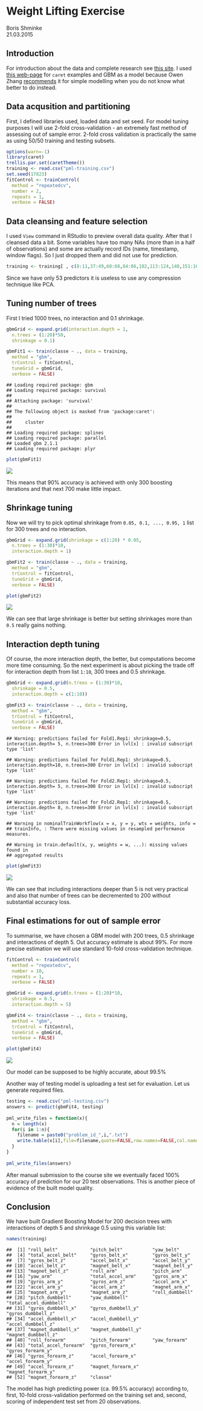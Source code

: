 # Weight Lifting Exercise
Boris Shminke  
21.03.2015  

## Introduction

For introduction about the data and complete research see [this site](http://groupware.les.inf.puc-rio.br/har).
I used [this web-page](http://topepo.github.io/caret/training.html) for `caret` examples and GBM as a model because Owen Zhang [recommends](http://www.slideshare.net/freshdatabos/zhang-winning-datasciencecompetitions) it for simple modelling when you do not know what better to do instead.

## Data acqusition and partitioning

First, I defined libraries used, loaded data and set seed. For model tuning purposes I will use 2-fold cross-validation - an extremely fast method of assessing out of sample error. 2-fold cross validation is practically the same as using 50/50 training and testing subsets.


```r
options(warn=-1)
library(caret)
trellis.par.set(caretTheme())
training <- read.csv("pml-training.csv")
set.seed(17823)
fitControl <- trainControl(
  method = "repeatedcv",
  number = 2,
  repeats = 1,
  verbose = FALSE)
```

## Data cleansing and feature selection

I used `View` command in RStudio to preview overall data quality. After that I cleansed data a bit. Some variables have too many NAs (more than in a half of observations) and some are actually record IDs (name, timestamp, window flags). So I just dropped them and did not use for prediction.


```r
training <- training[ , c(8:11,37:49,60:68,84:86,102,113:124,140,151:160)]
```

Since we have only 53 predictors it is useless to use any compression technique like PCA.

## Tuning number of trees

First I tried 1000 trees, no interaction and 0.1 shrinkage.


```r
gbmGrid <- expand.grid(interaction.depth = 1,
  n.trees = (1:20)*50,
  shrinkage = 0.1)

gbmFit1 <- train(classe ~ ., data = training,
  method = "gbm",
  trControl = fitControl,
  tuneGrid = gbmGrid,
  verbose = FALSE)
```

```
## Loading required package: gbm
## Loading required package: survival
## 
## Attaching package: 'survival'
## 
## The following object is masked from 'package:caret':
## 
##     cluster
## 
## Loading required package: splines
## Loading required package: parallel
## Loaded gbm 2.1.1
## Loading required package: plyr
```

```r
plot(gbmFit1)
```

![](WeightLiftingExercise_files/figure-html/unnamed-chunk-3-1.png) 

This means that 90% accuracy is achieved with only 300 boosting iterations and that next 700 make little impact.

## Shrinkage tuning

Now we will try to pick optimal shrinkage from `0.05, 0.1, ..., 0.95, 1` list for 300 trees and no interaction.


```r
gbmGrid <- expand.grid(shrinkage = c(1:20) * 0.05,
  n.trees = (1:30)*10,
  interaction.depth = 1)

gbmFit2 <- train(classe ~ ., data = training,
  method = "gbm",
  trControl = fitControl,
  tuneGrid = gbmGrid,
  verbose = FALSE)

plot(gbmFit2)
```

![](WeightLiftingExercise_files/figure-html/unnamed-chunk-4-1.png) 

We can see that large shrinkage is better but setting shrinkages more than `0.5` really gains nothing.

## Interaction depth tuning

Of course, the more interaction depth, the better, but computations become more time consuming. So the next experiment is about picking the trade off for interaction depth from list `1:10`, 300 trees and 0.5 shrinkage.


```r
gbmGrid <- expand.grid(n.trees = (1:30)*10,
  shrinkage = 0.5,
  interaction.depth = c(1:10))

gbmFit3 <- train(classe ~ ., data = training,
  method = "gbm",
  trControl = fitControl,
  tuneGrid = gbmGrid,
  verbose = FALSE)
```

```
## Warning: predictions failed for Fold1.Rep1: shrinkage=0.5, interaction.depth= 5, n.trees=300 Error in lvl[x] : invalid subscript type 'list'
```

```
## Warning: predictions failed for Fold1.Rep1: shrinkage=0.5, interaction.depth=10, n.trees=300 Error in lvl[x] : invalid subscript type 'list'
```

```
## Warning: predictions failed for Fold2.Rep1: shrinkage=0.5, interaction.depth= 5, n.trees=300 Error in lvl[x] : invalid subscript type 'list'
```

```
## Warning: predictions failed for Fold2.Rep1: shrinkage=0.5, interaction.depth= 8, n.trees=300 Error in lvl[x] : invalid subscript type 'list'
```

```
## Warning in nominalTrainWorkflow(x = x, y = y, wts = weights, info =
## trainInfo, : There were missing values in resampled performance measures.
```

```
## Warning in train.default(x, y, weights = w, ...): missing values found in
## aggregated results
```

```r
plot(gbmFit3)
```

![](WeightLiftingExercise_files/figure-html/unnamed-chunk-5-1.png) 

We can see that including interactions deeper than 5 is not very practical and also that number of trees can be decremented to 200 without substantial accuracy loss.

## Final estimations for out of sample error

To summarise, we have chosen a GBM model with 200 trees, 0.5 shrinkage and interactions of depth 5. Out accuracy estimate is about 99%.
For more precise estimation we will use standard 10-fold cross-validation technique.


```r
fitControl <- trainControl(
  method = "repeatedcv",
  number = 10,
  repeats = 1,
  verbose = FALSE)

gbmGrid <- expand.grid(n.trees = (1:20)*10,
  shrinkage = 0.5,
  interaction.depth = 5)

gbmFit4 <- train(classe ~ ., data = training,
  method = "gbm",
  trControl = fitControl,
  tuneGrid = gbmGrid,
  verbose = FALSE)

plot(gbmFit4)
```

![](WeightLiftingExercise_files/figure-html/unnamed-chunk-6-1.png) 

Our model can be supposed to be highly accurate, about 99.5%

Another way of testing model is uploading a test set for evaluation. Let us generate required files.


```r
testing <- read.csv("pml-testing.csv")
answers <- predict(gbmFit4, testing)
 
pml_write_files = function(x){
  n = length(x)
  for(i in 1:n){
    filename = paste0("problem_id_",i,".txt")
    write.table(x[i],file=filename,quote=FALSE,row.names=FALSE,col.names=FALSE)
  }
}
 
pml_write_files(answers)
```

After manual submission to the course site we eventually faced 100% accuracy of prediction for our 20 test observations. This is another piece of evidence of the built model quality.

## Conclusion

We have built Gradient Boosting Model for 200 decision trees with interactions of depth 5 and shrinkage 0.5 using this variable list:


```r
names(training)
```

```
##  [1] "roll_belt"            "pitch_belt"           "yaw_belt"            
##  [4] "total_accel_belt"     "gyros_belt_x"         "gyros_belt_y"        
##  [7] "gyros_belt_z"         "accel_belt_x"         "accel_belt_y"        
## [10] "accel_belt_z"         "magnet_belt_x"        "magnet_belt_y"       
## [13] "magnet_belt_z"        "roll_arm"             "pitch_arm"           
## [16] "yaw_arm"              "total_accel_arm"      "gyros_arm_x"         
## [19] "gyros_arm_y"          "gyros_arm_z"          "accel_arm_x"         
## [22] "accel_arm_y"          "accel_arm_z"          "magnet_arm_x"        
## [25] "magnet_arm_y"         "magnet_arm_z"         "roll_dumbbell"       
## [28] "pitch_dumbbell"       "yaw_dumbbell"         "total_accel_dumbbell"
## [31] "gyros_dumbbell_x"     "gyros_dumbbell_y"     "gyros_dumbbell_z"    
## [34] "accel_dumbbell_x"     "accel_dumbbell_y"     "accel_dumbbell_z"    
## [37] "magnet_dumbbell_x"    "magnet_dumbbell_y"    "magnet_dumbbell_z"   
## [40] "roll_forearm"         "pitch_forearm"        "yaw_forearm"         
## [43] "total_accel_forearm"  "gyros_forearm_x"      "gyros_forearm_y"     
## [46] "gyros_forearm_z"      "accel_forearm_x"      "accel_forearm_y"     
## [49] "accel_forearm_z"      "magnet_forearm_x"     "magnet_forearm_y"    
## [52] "magnet_forearm_z"     "classe"
```

The model has high predicting power (ca. 99.5% accuracy) according to, first, 10-fold cross-validation performed on the training set and, second, scoring of independent test set from 20 observations.
